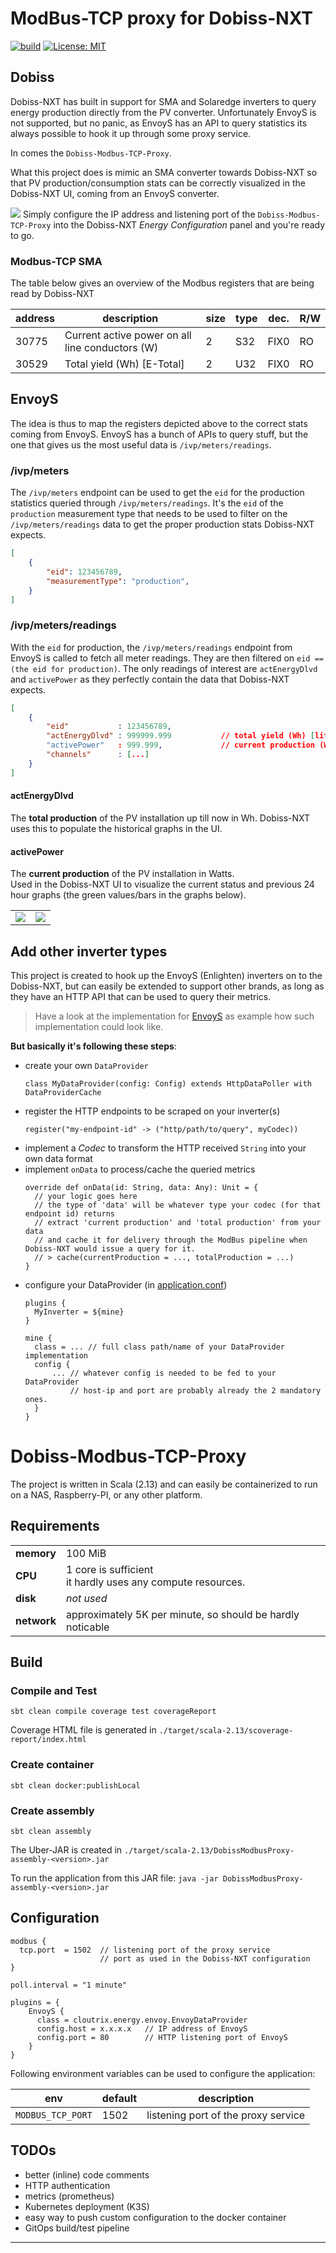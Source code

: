 # ModBus-TCP proxy for Dobiss-NXT

[![build](https://github.com/clouTrix/dobiss-modbus-tcp/actions/workflows/build.yml/badge.svg)](https://github.com/clouTrix/dobiss-modbus-tcp/actions/workflows/build.yml)
[![License: MIT](https://img.shields.io/badge/License-MIT-green.svg)](https://opensource.org/licenses/MIT)

## Dobiss

Dobiss-NXT has built in support for SMA and Solaredge inverters to query energy production directly from the PV converter.
Unfortunately EnvoyS is not supported, but no panic, as EnvoyS has an API to query statistics its always possible to
hook it up through some proxy service.

In comes the `Dobiss-Modbus-TCP-Proxy`.

What this project does is mimic an SMA converter towards Dobiss-NXT so that PV production/consumption stats
can be correctly visualized in the Dobiss-NXT UI, coming from an EnvoyS converter.

![](assets/dobiss-config.png)
Simply configure the IP address and listening port of the `Dobiss-Modbus-TCP-Proxy` into the Dobiss-NXT _Energy Configuration_
panel and you're ready to go.

### Modbus-TCP SMA

The table below gives an overview of the Modbus registers that are being read by Dobiss-NXT

| address | description                                      | size | type | dec. |R/W |
|---------|--------------------------------------------------|------|------|------|----|
| 30775   | Current active power on all line conductors (W)  | 2    | S32  | FIX0 | RO |
| 30529   | Total yield (Wh) [E-Total]                       | 2    | U32  | FIX0 | RO |

## EnvoyS

The idea is thus to map the registers depicted above to the correct stats coming from EnvoyS.
EnvoyS has a bunch of APIs to query stuff, but the one that gives us the most useful data is `/ivp/meters/readings`.

### /ivp/meters

The `/ivp/meters` endpoint can be used to get the `eid` for the production statistics queried through `/ivp/meters/readings`.
It's the `eid` of the `production` measurement type that needs to be used to filter on the `/ivp/meters/readings` data to get
the proper production stats Dobiss-NXT expects.

``` json
[
    {
        "eid": 123456789,
        "measurementType": "production",
    }
]
```

### /ivp/meters/readings

With the `eid` for production, the `/ivp/meters/readings` endpoint from EnvoyS is called to fetch all meter readings.
They are then filtered on `eid == (the eid for production)`.
The only readings of interest are `actEnergyDlvd` and `activePower` as they perfectly contain the data that Dobiss-NXT expects.

``` json
[
    {
        "eid"           : 123456789,
        "actEnergyDlvd" : 999999.999           // total yield (Wh) [lifetime]
        "activePower"   : 999.999,             // current production (W)
        "channels"      : [...]
    }
]
```

#### actEnergyDlvd
The **total production** of the PV installation up till now in Wh.
Dobiss-NXT uses this to populate the historical graphs in the UI.

#### activePower
The **current production** of the PV installation in Watts.  
Used in the Dobiss-NXT UI to visualize the current status and previous 24 hour graphs (the green values/bars in the graphs below).

|                                         |                                     |
| --------------------------------------- | ----------------------------------- |
|![](assets/dobiss-energy-ui-current.png) | ![](assets/dobiss-energy-ui-24h.png)|

## Add other inverter types

This project is created to hook up the EnvoyS (Enlighten) inverters on to the Dobiss-NXT, but can easily be extended
to support other brands, as long as they have an HTTP API that can be used to query their metrics.

> Have a look at the implementation for [EnvoyS](./src/main/scala/cloutrix/energy/envoy/EnvoyDataProvider.scala) as example how such implementation could look like.

**But basically it's following these steps**:

- create your own `DataProvider`
  ```
  class MyDataProvider(config: Config) extends HttpDataPoller with DataProviderCache
  ```
- register the HTTP endpoints to be scraped on your inverter(s)
  ```
  register("my-endpoint-id" -> ("http/path/to/query", myCodec))
  ```
- implement a _Codec_ to transform the HTTP received `String` into your own data format  
- implement `onData` to process/cache the queried metrics
  ```
  override def onData(id: String, data: Any): Unit = {
    // your logic goes here
    // the type of 'data' will be whatever type your codec (for that endpoint id) returns
    // extract 'current production' and 'total production' from your data
    // and cache it for delivery through the ModBus pipeline when Dobiss-NXT would issue a query for it.
    // > cache(currentProduction = ..., totalProduction = ...)
  }
  ```
- configure your DataProvider (in [application.conf](src/test/resources/application.conf))
  ```
  plugins {
    MyInverter = ${mine}
  }
  
  mine {
    class = ... // full class path/name of your DataProvider implementation
    config {
        ... // whatever config is needed to be fed to your DataProvider
            // host-ip and port are probably already the 2 mandatory ones.
    }
  }
  ```

# Dobiss-Modbus-TCP-Proxy

The project is written in Scala (2.13) and can easily be containerized to run on a NAS, Raspberry-PI, or any other platform.

## Requirements

|            |                                                                 |
|------------|-----------------------------------------------------------------|
| **memory** | 100 MiB                                                         |
| **CPU**    | 1 core is sufficient <br> it hardly uses any compute resources. |
| **disk**   | _not used_                                                      |
| **network**| approximately 5K per minute, so should be hardly noticable      | 

## Build

### Compile and Test
```
sbt clean compile coverage test coverageReport
```
Coverage HTML file is generated in `./target/scala-2.13/scoverage-report/index.html`

### Create container
```
sbt clean docker:publishLocal
```

### Create assembly
```
sbt clean assembly
```
The Uber-JAR is created in `./target/scala-2.13/DobissModbusProxy-assembly-<version>.jar`

To run the application from this JAR file: `java -jar DobissModbusProxy-assembly-<version>.jar`

## Configuration
```
modbus {
  tcp.port  = 1502  // listening port of the proxy service
                    // port as used in the Dobiss-NXT configuration
}

poll.interval = "1 minute"

plugins = {
    EnvoyS {
      class = cloutrix.energy.envoy.EnvoyDataProvider
      config.host = x.x.x.x   // IP address of EnvoyS
      config.port = 80        // HTTP listening port of EnvoyS
    }
}
```

Following environment variables can be used to configure the application:

| env                    | default | description                         |
|------------------------|---------|-------------------------------------|
| `MODBUS_TCP_PORT`      | 1502    | listening port of the proxy service |

## TODOs
 - better (inline) code comments
 - HTTP authentication
 - metrics (prometheus)
 - Kubernetes deployment (K3S)
 - easy way to push custom configuration to the docker container
 - GitOps build/test pipeline
---
